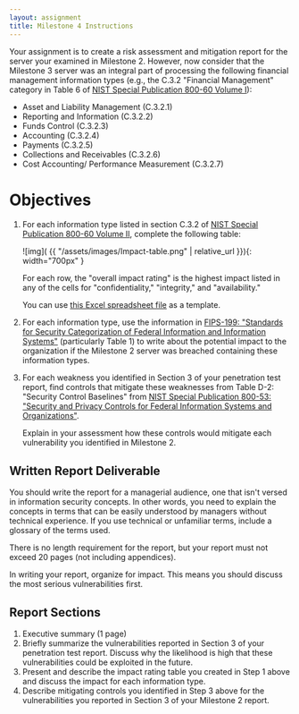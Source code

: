```yaml
---
layout: assignment
title: Milestone 4 Instructions
---
```


Your assignment is to create a risk assessment and mitigation report for the server your examined in Milestone 2. However, now consider that the Milestone 3 server was an integral part of processing the following financial management information types (e.g., the C.3.2 "Financial Management" category in Table 6 of [NIST Special Publication 800-60 Volume I](https://nvlpubs.nist.gov/nistpubs/Legacy/SP/nistspecialpublication800-60v1r1.pdf)):

* Asset and Liability Management (C.3.2.1)
* Reporting and Information (C.3.2.2)
* Funds Control (C.3.2.3)
* Accounting (C.3.2.4)
* Payments (C.3.2.5)
* Collections and Receivables (C.3.2.6)
* Cost Accounting/ Performance Measurement (C.3.2.7)

# Objectives 

1. For each information type listed in section C.3.2 of [NIST Special Publication 800-60 Volume II](https://nvlpubs.nist.gov/nistpubs/Legacy/SP/nistspecialpublication800-60v2r1.pdf), complete the following table: 

    ![img]( {{ "/assets/images/Impact-table.png" | relative_url }}){: width="700px" }
    
    For each row, the "overall impact rating" is the highest impact listed in any of the cells for "confidentiality," "integrity," and "availability."
    
    You can use [this Excel spreadsheet file](/security-assignments/assets/files/Risk_assessment_table.xlsx) as a template.

2. For each information type, use the information in [FIPS-199: "Standards for Security Categorization of Federal Information and Information Systems"](https://nvlpubs.nist.gov/nistpubs/FIPS/NIST.FIPS.199.pdf) (particularly Table 1) to write about the potential impact to the organization if the Milestone 2 server was breached containing these information types.

3. For each weakness you identified in Section 3 of your penetration test report, find controls that mitigate these weaknesses from Table D-2: "Security Control Baselines" from [NIST Special Publication 800-53: "Security and Privacy Controls for Federal Information Systems and Organizations"](https://nvlpubs.nist.gov/nistpubs/SpecialPublications/NIST.SP.800-53r4.pdf).

    Explain in your assessment how these controls would mitigate each vulnerability you identified in Milestone 2.

## Written Report Deliverable

You should write the report for a managerial audience, one that isn't
versed in information security concepts. In other words, you need to
explain the concepts in terms that can be easily understood by managers
without technical experience. If you use technical or unfamiliar terms,
include a glossary of the terms used.

There is no length requirement for the report, but your report must not
exceed 20 pages (not including appendices).

In writing your report, organize for impact. This means you should
discuss the most serious vulnerabilities first. 

## Report Sections

1. Executive summary (1 page)
2. Briefly summarize the vulnerabilities reported in Section 3 of your penetration test report. Discuss why the likelihood is high that these vulnerabilities could be exploited in the future.
3. Present and describe the impact rating table you created in Step 1 above and discuss the impact for each information type.
4. Describe mitigating controls you identified in Step 3 above for the vulnerabilities you reported in Section 3 of your Milestone 2 report.

